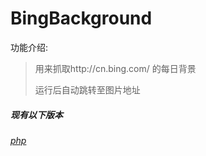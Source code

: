 # BingBackground
功能介绍:
>用来抓取http://cn.bing.com/ 的每日背景
>
>运行后自动跳转至图片地址

##### 现有以下版本
###### [php](https://github.com/zhihaofans/BingBackground/blob/master/php/get.php)
